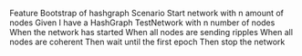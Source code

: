 Feature Bootstrap of hashgraph
Scenario Start network with n amount of nodes
Given I have a HashGraph TestNetwork with n number of nodes
When the network has started
When all nodes are sending ripples
When all nodes are coherent
Then wait until the first epoch
Then stop the network
 